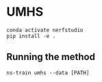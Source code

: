# UMHS

```
conda activate nerfstudio
pip install -e .
```

## Running the method

```
ns-train umhs --data [PATH]
```
